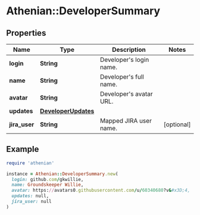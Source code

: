 # Athenian::DeveloperSummary

## Properties

| Name | Type | Description | Notes |
| ---- | ---- | ----------- | ----- |
| **login** | **String** | Developer&#39;s login name. |  |
| **name** | **String** | Developer&#39;s full name. |  |
| **avatar** | **String** | Developer&#39;s avatar URL. |  |
| **updates** | [**DeveloperUpdates**](DeveloperUpdates.md) |  |  |
| **jira_user** | **String** | Mapped JIRA user name. | [optional] |

## Example

```ruby
require 'athenian'

instance = Athenian::DeveloperSummary.new(
  login: github.com/gkwillie,
  name: Groundskeeper Willie,
  avatar: https://avatars0.githubusercontent.com/u/60340680?v&#x3D;4,
  updates: null,
  jira_user: null
)
```

